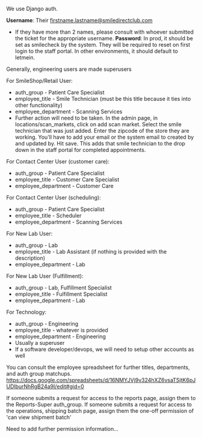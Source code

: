 We use Django auth.

**Username**: Their firstname.lastname@smiledirectclub.com
* If they have more than 2 names, please consult with whoever submitted the ticket for the appropriate username. 
**Password**: In prod, it should be set as smilecheck by the system. They will be required to reset on first login to the staff portal. In other environments, it should default to letmein. 

Generally, engineering users are made superusers

For SmileShop/Retail User:
* auth_group - Patient Care Specialist
* employee_title - Smile Technician (must be this title because it ties into other functionality)
* employee_department - Scanning Services
* Further action will need to be taken. In the admin page, in locations/scan_markets, click on add scan market. Select the smile technician that was just added. Enter the zipcode of the store they are working. You'll have to add your email or the system email to created by and updated by. Hit save. This adds that smile technician to the drop down in the staff portal for completed appointments. 

For Contact Center User (customer care):
* auth_group - Patient Care Specialist
* employee_title - Customer Care Specialist
* employee_department - Customer Care

For Contact Center User (scheduling):
* auth_group - Patient Care Specialist
* employee_title - Scheduler
* employee_department - Scanning Services

For New Lab User:
* auth_group - Lab
* employee_title - Lab Assistant (if nothing is provided with the description)
* employee_department - Lab

For New Lab User (Fulfillment):
* auth_group - Lab, Fulfillment Specialist
* employee_title - Fulfillment Specialist
* employee_department - Lab

For Technology:
* auth_group - Engineering
* employee_title - whatever is provided
* employee_department - Engineering
* Usually a superuser
* If a software developer/devops, we will need to setup other accounts as well

You can consult the employee spreadsheet for further titles, departments, and auth group matchups. https://docs.google.com/spreadsheets/d/16NMYJVj9v324hXZ6vsaTSjtK6pJUDlburNhRgB24a9I/edit#gid=0

If someone submits a request for access to the reports page, assign them to the Reports-Super auth_group. 
If someone submits a request for access to the operations, shipping batch page, assign them the one-off permission of 'can view shipment batch'

Need to add further permission information...





